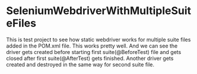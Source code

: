 # SeleniumWebdriverWithMultipleSuiteFiles

This is test project to see how static webdriver works for multiple suite files added in the POM.xml file. This works pretty well. And we can see the driver gets created before starting first suite(@BeforeTest) file and gets closed after first suite(@AfterTest) gets finished. Another driver gets created and destroyed in the same way for second suite file.
